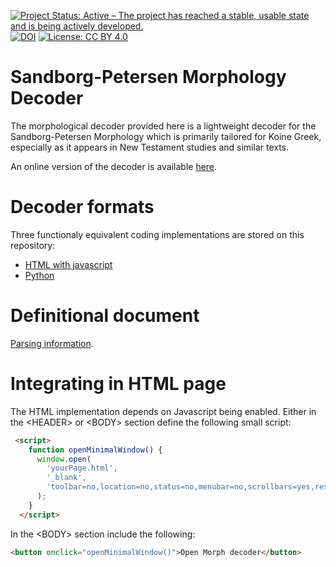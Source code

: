 [![Project Status: Active – The project has reached a stable, usable state and is being actively developed.](https://www.repostatus.org/badges/latest/active.svg)](https://www.repostatus.org/#active) [![DOI](https://zenodo.org/badge/DOI/10.5281/zenodo.14551057.svg)](https://doi.org/10.5281/zenodo.14551057) [![License: CC BY 4.0](https://img.shields.io/badge/License-CC_BY_NC-lightgrey.svg)](https://creativecommons.org/licenses/by-nc/4.0/)


# Sandborg-Petersen Morphology Decoder

The morphological decoder provided here is a lightweight decoder for the Sandborg-Petersen Morphology which is primarily tailored for Koine Greek, especially as it appears in New Testament studies and similar texts.

An online version of the decoder is available [here](https://tonyjurg.github.io/Sandborg-Petersen-decoder/).

# Decoder formats

Three functionaly equivalent coding implementations are stored on this repository:

   - [HTML with javascript](javascript/SP-Morph-decode.html)
   - [Python](python/SP-Morph-decode.py)

# Definitional document
 
[Parsing information](https://github.com/biblicalhumanities/Nestle1904/blob/master/morph/parsing.txt).

# Integrating in HTML page

The HTML implementation depends on Javascript being enabled. Either in the &lt;HEADER&gt; or &lt;BODY&gt; section define the following small script:

``` html
 <script>
    function openMinimalWindow() {
      window.open(
        'yourPage.html',
        '_blank',
        'toolbar=no,location=no,status=no,menubar=no,scrollbars=yes,resizable=yes,width=800,height=600'
      );
    }
  </script>
```
 In the &lt;BODY&gt; section include the following:
 
 ``` html
 <button onclick="openMinimalWindow()">Open Morph decoder</button>
 
 ```

